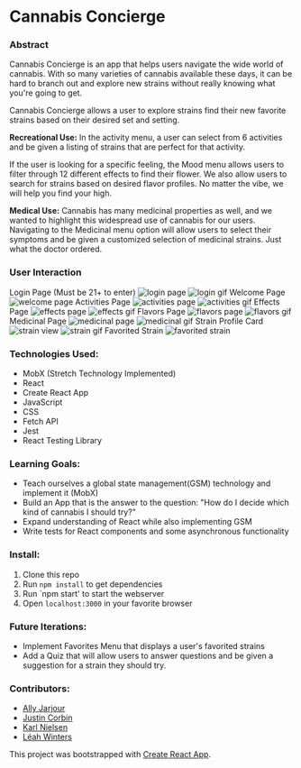 # Cannabis Concierge 

### Abstract
Cannabis Concierge is an app that helps users navigate the wide world of cannabis.  With so many varieties of cannabis available these days, it can be hard to branch out and explore new strains without really knowing what you're going to get.  

Cannabis Concierge allows a user to explore strains find their new favorite strains based on their desired set and setting.  

**Recreational Use:**
In the activity menu, a user can select from 6 activities and be given a listing of strains that are perfect for that activity.

If the user is looking for a specific feeling, the Mood menu allows users to filter through 12 different effects to find their flower.  We also allow users to search for strains based on desired flavor profiles.  No matter the vibe, we will help you find your high.  

**Medical Use:**
Cannabis has many medicinal properties as well, and we wanted to highlight this widespread use of cannabis for our users.  Navigating to the Medicinal menu option will allow users to select their symptoms and be given a customized selection of medicinal strains.  Just what the doctor ordered.

### User Interaction
Login Page (Must be 21+ to enter)
![login page](/screenshots/login-page.png)
![login gif](/screenshots/login-gif.gif)
Welcome Page
![welcome page](/screenshots/welcome-page.png)
Activities Page
![activities page](/screenshots/activity-page.png)
![activities gif](/screenshots/activity.gif)
Effects Page
![effects page](/screenshots/effects-page.png)
![effects gif](/screenshots/effects.gif)
Flavors Page
![flavors page](/screenshots/flavors-page.png)
![flavors gif](/screenshots/flavor.gif)
Medicinal Page
![medicinal page](/screenshots/medical-page.png)
![medicinal gif](/screenshots/medicinal.gif)
Strain Profile Card
![strain view](/screenshots/strain-page.png)
![strain gif](/screenshots/strain-favorite.gif)
Favorited Strain
![favorited strain](/screenshots/favorite.png)


### Technologies Used:
- MobX (Stretch Technology Implemented)
- React
- Create React App
- JavaScript
- CSS
- Fetch API
- Jest
- React Testing Library

### Learning Goals:
- Teach ourselves a global state management(GSM) technology and implement it (MobX)
- Build an App that is the answer to the question: "How do I decide which kind of cannabis I should try?"
- Expand understanding of React while also implementing GSM
- Write tests for React components and some asynchronous functionality

### Install:
1. Clone this repo
1. Run `npm install` to get dependencies
1. Run `npm start' to start the webserver
1. Open `localhost:3000` in your favorite browser

### Future Iterations:
- Implement Favorites Menu that displays a user's favorited strains
- Add a Quiz that will allow users to answer questions and be given a suggestion for a strain they should try.

### Contributors:
- [Ally Jarjour](https://github.com/allyjarjour)
- [Justin Corbin](https://github.com/Corbinj22)
- [Karl Nielsen](https://github.com/karlfunhouse)
- [Léah Winters](https://github.com/LeahWinters)


This project was bootstrapped with [Create React App](https://github.com/facebook/create-react-app).
